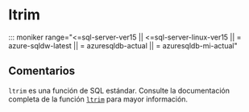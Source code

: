 ﻿---
SidebarGroup: "Funciones de texto"
Autogenerated: true
---

# ltrim

::: moniker range="<=sql-server-ver15 || <=sql-server-linux-ver15 || = azure-sqldw-latest || = azuresqldb-actual || = azuresqldb-mi-actual"

## Comentarios 

`ltrim` es una función de SQL estándar. Consulte la documentación completa de la función [`ltrim`](https://learn.microsoft.com/es-es/sql/t-sql/functions/ltrim-transact-sql) para mayor información.
